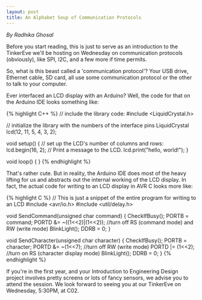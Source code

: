```yaml
---
layout: post
title: An Alphabet Soup of Communication Protocols
---
```


*By Radhika Ghosal*

Before you start reading, this is just to serve as an introduction to the
TinkerEve we'll be hosting on Wednesday on communication protocols (obviously),
like SPI, I2C, and a few more if time permits.

So, what is this beast called a 'communication protocol'? Your USB drive, Ethernet cable,
SD card, all use some communication protocol or the other to talk to your computer.

Ever interfaced an LCD display with an Arduino? Well, the code for that on the
Arduino IDE looks something like:

{% highlight C++ %}
// include the library code:
#include <LiquidCrystal.h>

// initialize the library with the numbers of the interface pins
LiquidCrystal lcd(12, 11, 5, 4, 3, 2);

void setup() {
    // set up the LCD's number of columns and rows:
    lcd.begin(16, 2);
    // Print a message to the LCD.
    lcd.print("hello, world!");
}

void loop() {
}
{% endhighlight %}

That's rather cute. But in reality, the Arduino IDE does most of the heavy lifting
for us and abstracts out the internal working of the LCD display. In fact, the actual
code for writing to an LCD display in AVR C looks more like:

{% highlight C %}
// This is just a snippet of the entire program for writing to an LCD
#include <avr/io.h>
#include <util/delay.h>

void SendCommand(unsigned char command)
{
    CheckIfBusy();
    PORTB = command;
    PORTD &= ~((1<<2)|(1<<2)); //turn off RS (command mode) and RW (write mode)
    BlinkLight();
    DDRB = 0;
}

void SendCharacter(unsigned char character)
{
    CheckIfBusy();
    PORTB = character;
    PORTD &= ~(1<<7); //turn off RW (write mode)
    PORTD |= (1<<2); //turn on RS (character display mode)
    BlinkLight();
    DDRB = 0;
}
{% endhighlight %}

If you're in the first year, and your Introduction to Engineering Design project
involves pretty screens or lots of fancy sensors, we advise you to attend the session.
We look forward to seeing you at our TinkerEve on Wednesday, 5:30PM, at C02.
